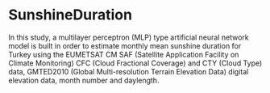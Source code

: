 # SunshineDuration
In this study, a multilayer perceptron (MLP) type artificial neural network model is built in order to estimate monthly mean sunshine duration for Turkey using the EUMETSAT CM SAF (Satellite Application Facility on Climate Monitoring) CFC (Cloud Fractional Coverage) and CTY (Cloud Type) data, GMTED2010 (Global Multi-resolution Terrain Elevation Data) digital elevation data, month number and daylength.
